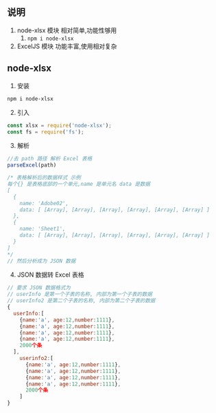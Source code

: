 ## 说明

1. node-xlsx 模块 相对简单,功能性够用
   1. `npm i node-xlsx`
2. ExcelJS 模块 功能丰富,使用相对复杂



## node-xlsx

1. 安装

```shell
npm i node-xlsx
```



2. 引入

```js
const xlsx = require('node-xlsx');
const fs = require('fs');

```

3. 解析

```js
//去 path 路径 解析 Excel 表格
parseExcel(path)

/* 表格解析后的数据样式 示例
每个{} 是表格底部的一个单元,name 是单元名 data 是数据
[
  {
    name: 'Adobe02',
    data: [ [Array], [Array], [Array], [Array], [Array], [Array] ]
  },
  {
    name: 'Sheet1',
    data: [ [Array], [Array], [Array], [Array], [Array], [Array] ]
  }
]
*/
// 然后分析成为 JSON 数据
```



4. JSON 数据转 Excel 表格

```js
// 要求 JSON 数据格式为
// userInfo 是第一个子表的名称, 内部为第一个子表的数据
// userInfo2 是第二个子表的名称, 内部为第二个子表的数据
{
  userInfo:[
    {name:'a', age:12,number:1111},
    {name:'a', age:12,number:1111},
    {name:'a', age:12,number:1111},
    {name:'a', age:12,number:1111},
    2000个条
  ],
    userinfo2:[
      {name:'a', age:12,number:1111},
      {name:'a', age:12,number:1111},
      {name:'a', age:12,number:1111},
      {name:'a', age:12,number:1111},
      2000个条
    ]
}
```



